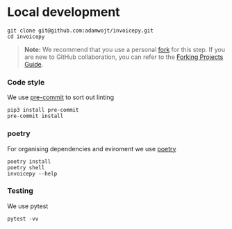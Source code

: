 # Local development
```
git clone git@github.com:adamwojt/invoicepy.git
cd invoicepy
```
> **Note:** We recommend that you use a personal [fork](https://docs.github.com/en/free-pro-team@latest/github/getting-started-with-github/fork-a-repo) for this step. If you are new to GitHub collaboration,
> you can refer to the [Forking Projects Guide](https://guides.github.com/activities/forking/).

### Code style
We use [pre-commit](https://pre-commit.com/) to sort out linting
```
pip3 install pre-commit
pre-commit install
```
### poetry
For organising dependencies and eviroment we use [poetry](https://github.com/python-poetry/poetry)

```
poetry install
poetry shell
invoicepy --help
```

### Testing
We use pytest
```
pytest -vv
```
